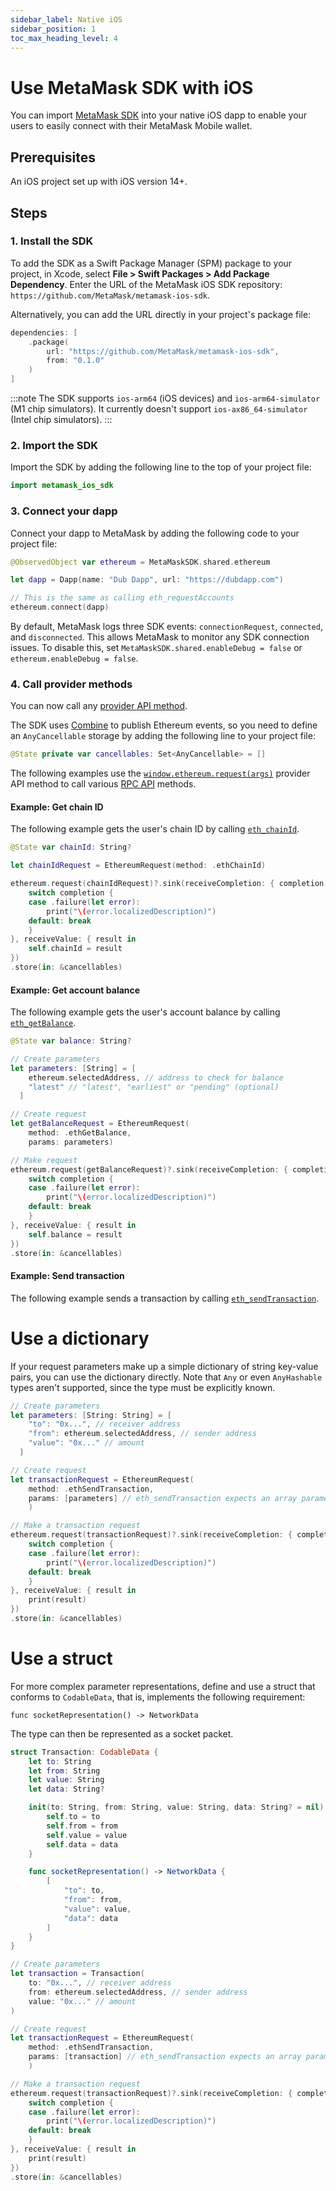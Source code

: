 ```yaml
---
sidebar_label: Native iOS
sidebar_position: 1
toc_max_heading_level: 4
---
```


# Use MetaMask SDK with iOS

You can import [MetaMask SDK](../../../../concepts/sdk.md) into your native iOS dapp to enable your
users to easily connect with their MetaMask Mobile wallet.

## Prerequisites

An iOS project set up with iOS version 14+.

## Steps

### 1. Install the SDK

To add the SDK as a Swift Package Manager (SPM) package to your project, in Xcode, select
**File > Swift Packages > Add Package Dependency**.
Enter the URL of the MetaMask iOS SDK repository: `https://github.com/MetaMask/metamask-ios-sdk`.

Alternatively, you can add the URL directly in your project's package file:

```swift
dependencies: [
    .package(
        url: "https://github.com/MetaMask/metamask-ios-sdk",
        from: "0.1.0"
    )
]
```

:::note
The SDK supports `ios-arm64` (iOS devices) and `ios-arm64-simulator` (M1 chip simulators).
It currently doesn't support `ios-ax86_64-simulator` (Intel chip simulators).
:::

### 2. Import the SDK

Import the SDK by adding the following line to the top of your project file:

```swift
import metamask_ios_sdk
```

### 3. Connect your dapp

Connect your dapp to MetaMask by adding the following code to your project file:

```swift
@ObservedObject var ethereum = MetaMaskSDK.shared.ethereum

let dapp = Dapp(name: "Dub Dapp", url: "https://dubdapp.com")

// This is the same as calling eth_requestAccounts
ethereum.connect(dapp)
```

By default, MetaMask logs three SDK events: `connectionRequest`, `connected`, and `disconnected`.
This allows MetaMask to monitor any SDK connection issues.
To disable this, set `MetaMaskSDK.shared.enableDebug = false` or `ethereum.enableDebug = false`.

### 4. Call provider methods

You can now call any [provider API method](../../../../reference/provider-api.md).

The SDK uses [Combine](https://developer.apple.com/documentation/combine) to publish Ethereum
events, so you need to define an `AnyCancellable` storage by adding the following line to your
project file:

```swift
@State private var cancellables: Set<AnyCancellable> = []
```

The following examples use the
[`window.ethereum.request(args)`](../../../../reference/provider-api.md#windowethereumrequestargs)
provider API method to call various [RPC API](../../../../concepts/rpc-api.md) methods.

#### Example: Get chain ID

The following example gets the user's chain ID by calling
[`eth_chainId`](/wallet/reference/eth_chainId).

```swift
@State var chainId: String?

let chainIdRequest = EthereumRequest(method: .ethChainId)

ethereum.request(chainIdRequest)?.sink(receiveCompletion: { completion in
    switch completion {
    case .failure(let error):
        print("\(error.localizedDescription)")
    default: break
    }
}, receiveValue: { result in
    self.chainId = result
})
.store(in: &cancellables)
```

#### Example: Get account balance

The following example gets the user's account balance by calling
[`eth_getBalance`](/wallet/reference/eth_getBalance).

```swift
@State var balance: String?

// Create parameters
let parameters: [String] = [
    ethereum.selectedAddress, // address to check for balance
    "latest" // "latest", "earliest" or "pending" (optional)
  ]

// Create request
let getBalanceRequest = EthereumRequest(
    method: .ethGetBalance,
    params: parameters)

// Make request
ethereum.request(getBalanceRequest)?.sink(receiveCompletion: { completion in
    switch completion {
    case .failure(let error):
        print("\(error.localizedDescription)")
    default: break
    }
}, receiveValue: { result in
    self.balance = result
})
.store(in: &cancellables)
```

#### Example: Send transaction

The following example sends a transaction by calling
[`eth_sendTransaction`](/wallet/reference/eth_sendTransaction).

<!--tabs-->

# Use a dictionary

If your request parameters make up a simple dictionary of string key-value pairs, you can use the
dictionary directly.
Note that `Any` or even `AnyHashable` types aren't supported, since the type must be explicitly known.

```swift
// Create parameters
let parameters: [String: String] = [
    "to": "0x...", // receiver address
    "from": ethereum.selectedAddress, // sender address
    "value": "0x..." // amount
  ]

// Create request
let transactionRequest = EthereumRequest(
    method: .ethSendTransaction,
    params: [parameters] // eth_sendTransaction expects an array parameters object
    )

// Make a transaction request
ethereum.request(transactionRequest)?.sink(receiveCompletion: { completion in
    switch completion {
    case .failure(let error):
        print("\(error.localizedDescription)")
    default: break
    }
}, receiveValue: { result in
    print(result)
})
.store(in: &cancellables)
```

# Use a struct

For more complex parameter representations, define and use a struct that conforms to `CodableData`,
that is, implements the following requirement:

```
func socketRepresentation() -> NetworkData
```

The type can then be represented as a socket packet.

```swift
struct Transaction: CodableData {
    let to: String
    let from: String
    let value: String
    let data: String?

    init(to: String, from: String, value: String, data: String? = nil) {
        self.to = to
        self.from = from
        self.value = value
        self.data = data
    }

    func socketRepresentation() -> NetworkData {
        [
            "to": to,
            "from": from,
            "value": value,
            "data": data
        ]
    }
}

// Create parameters
let transaction = Transaction(
    to: "0x...", // receiver address
    from: ethereum.selectedAddress, // sender address
    value: "0x..." // amount
)

// Create request
let transactionRequest = EthereumRequest(
    method: .ethSendTransaction,
    params: [transaction] // eth_sendTransaction expects an array parameters object
    )

// Make a transaction request
ethereum.request(transactionRequest)?.sink(receiveCompletion: { completion in
    switch completion {
    case .failure(let error):
        print("\(error.localizedDescription)")
    default: break
    }
}, receiveValue: { result in
    print(result)
})
.store(in: &cancellables)
```

<!--/tabs-->
